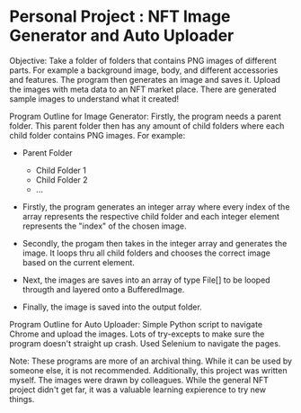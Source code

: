 # Personal Project : NFT Image Generator and Auto Uploader

Objective: Take a folder of folders that contains PNG images of different parts.
For example a background image, body, and different accessories and features.
The program then generates an image and saves it.
Upload the images with meta data to an NFT market place.
There are generated sample images to understand what it created!
   

Program Outline for Image Generator: Firstly, the program needs a parent folder.
This parent folder then has any amount of child folders where each child folder contains PNG images.
For example:
- Parent Folder
    - Child Folder 1
    - Child Folder 2
    - ...
    
- Firstly, the program generates an integer array where every index of the array represents the respective child folder and each integer element represents the "index" of the chosen image.
- Secondly, the progam then takes in the integer array and generates the image. It loops thru all child folders and chooses the correct image based on the current element.
- Next, the images are saves into an array of type File[] to be looped througth and layered onto a BufferedImage.
- Finally, the image is saved into the output folder.

Program Outline for Auto Uploader: Simple Python script to navigate Chrome and upload the images.
Lots of try-excepts to make sure the program doesn't straight up crash.
Used Selenium to navigate the pages.

Note: These programs are more of an archival thing.
While it can be used by someone else, it is not recommended.
Additionally, this project was written myself.
The images were drawn by colleagues.
While the general NFT project didn't get far, it was a valuable learning expierence to try new things.
